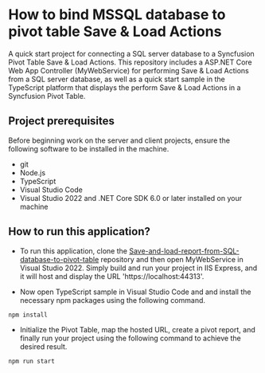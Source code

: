 # How to bind MSSQL database to pivot table Save & Load Actions

A quick start project for connecting a SQL server database to a Syncfusion Pivot Table Save & Load Actions. This repository includes a ASP.NET Core Web App Controller (MyWebService) for performing Save & Load Actions from a SQL server database, as well as a quick start sample in the TypeScript platform that displays the perform Save & Load Actions in a Syncfusion Pivot Table.

## Project prerequisites

Before beginning work on the server and client projects, ensure the following software to be installed in the machine.

* git
* Node.js
* TypeScript
* Visual Studio Code
* Visual Studio 2022 and .NET Core SDK 6.0 or later installed on your machine

## How to run this application?

* To run this application, clone the [Save-and-load-report-from-SQL-database-to-pivot-table](https://github.com/SyncfusionExamples/Save-and-load-report-from-SQL-database-to-pivot-table) repository and then open MyWebService in Visual Studio 2022. Simply build and run your project in IIS Express, and it will host and display the URL 'https://localhost:44313'.

* Now open TypeScript sample in Visual Studio Code and and install the necessary npm packages using the following command.
```sh
npm install
```

* Initialize the Pivot Table, map the hosted URL, create a pivot report, and finally run your project using the following command to achieve the desired result.
```sh
npm run start
```